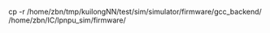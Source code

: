 cp -r /home/zbn/tmp/kuilongNN/test/sim/simulator/firmware/gcc_backend/ /home/zbn/IC/lpnpu_sim/firmware/
